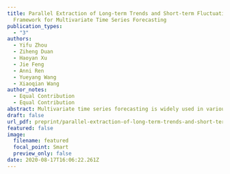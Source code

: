 ```yaml
---
title: Parallel Extraction of Long-term Trends and Short-term Fluctuation
  Framework for Multivariate Time Series Forecasting
publication_types:
  - "3"
authors:
  - Yifu Zhou
  - Ziheng Duan
  - Haoyan Xu
  - Jie Feng
  - Anni Ren
  - Yueyang Wang
  - Xiaoqian Wang
author_notes:
  - Equal Contribution
  - Equal Contribution
abstract: Multivariate time series forecasting is widely used in various fields. Reasonable prediction results can assist people in planning and decision-making, generate benefits and avoid risks. Normally, there are two characteristics of time series, that is, long-term trend and short-term fluctuation. For example, stock prices will have a long-term upward trend with the market, but there may be a small decline in the short term. These two characteristics are often relatively independent of each other. However, the existing prediction methods often do not distinguish between them, which reduces the accuracy of the prediction model. In this paper, a MTS forecasting framework that can capture the long-term trends and short-term fluctuations of time series in parallel is proposed. This method uses the original time series and its first difference to characterize long-term trends and short-term fluctuations. Three prediction sub-networks are constructed to predict long-term trends, short-term fluctuations and the final value to be predicted. In the overall optimization goal, the idea of multi-task learning is used for reference, which is to make the prediction results of long-term trends and short-term fluctuations as close to the real values as possible while requiring to approximate the values to be predicted. In this way, the proposed method uses more supervision information and can more accurately capture the changing trend of the time series, thereby improving the forecasting performance.
draft: false
url_pdf: preprint/parallel-extraction-of-long-term-trends-and-short-term-fluctuation-framework-for-multivariate-time-series-forecasting/2008.07730.pdf
featured: false
image:
  filename: featured
  focal_point: Smart
  preview_only: false
date: 2020-08-17T16:06:22.261Z
---
```

